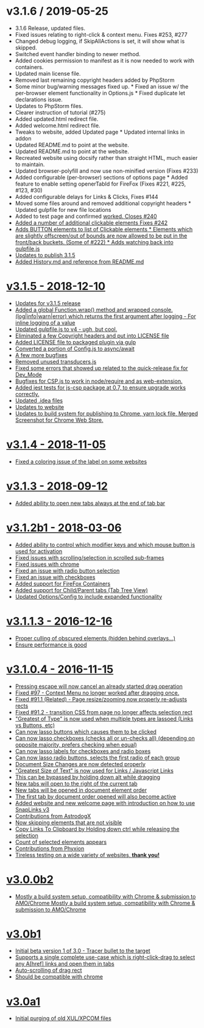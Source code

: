 
v3.1.6 / 2019-05-25
===================

  * 3.1.6 Release, updated files.
  * Fixed issues relating to right-click & context menu. Fixes #253, #277
  * Changed debug logging, if SkipAllActions is set, it will show what is skipped.
  * Switched event handler binding to newer method.
  * Added cookies permission to manifest as it is now needed to work with containers.
  * Updated main license file.
  * Removed last remaining copyright headers added by PhpStorm
  * Some minor bug/warning messages fixed up. * Fixed an issue w/ the per-browser element functionality in Options.js * Fixed duplicate let declarations issue.
  * Updates to PhpStorm files.
  * Clearer instruction of tutorial (#275)
  * Added updated.html redirect file.
  * Added welcome.html redirect file.
  * Tweaks to website, added Updated page * Updated internal links in addon
  * Updated README.md to point at the website.
  * Updated README.md to point at the website.
  * Recreated website using docsify rather than straight HTML, much easier to maintain.
  * Updated browser-polyfill and now use non-minified version (Fixes #233)
  * Added configurable (per-browser) sections of options page * Added feature to enable setting openerTabId for FireFox (Fixes #221, #225, #123, #30)
  * Added configurable delays for Links & Clicks, Fixes #144
  * Moved some files around and removed additional copyright headers * Updated gulpfile for new file locations
  * Added to test page and confirmed <a href="javascript:void(0);" onclick="..."> worked. Closes #240
  * Added a number of additional clickable elements Fixes #242
  * Adds BUTTON elements to list of Clickable elements * Elements which are slightly offscreen/out of bounds are now allowed to be put in the front/back buckets. (Some of #222) * Adds watching back into gulpfile.js
  * Updates to publish 3.1.5
  * Added History.md and reference from README.md

v3.1.5 - 2018-12-10
===================
  * Updates for v3.1.5 release
  * Added a global Function.wrap() method and wrapped console.(log|info|warn|error) which returns the first argument after logging - For inline logging of a value
  * Updated gulpfile.js to v4 - ugh, but cool.
  * Eliminated a few Copyright headers and put into LICENSE file
  * Added LICENSE file to packaged plugin via gulp
  * Converted a portion of Config.js to async/await
  * A few more bugfixes
  * Removed unused transducers.js
  * Fixed some errors that showed up related to the quick-release fix for Dev_Mode
  * Bugfixes for CSP.js to work in node/require and as web-extension.
  * Added jest tests for js-csp package at 0.7, to ensure upgrade works correctly.
  * Updated .idea files
  * Updates to website
  * Updates to build system for publishing to Chrome, yarn lock file, Merged Screenshot for Chrome Web Store.

v3.1.4 - 2018-11-05
===================
 - Fixed a coloring issue of the label on some websites

v3.1.3 - 2018-09-12
===================
 - Added ability to open new tabs always at the end of tab bar

v3.1.2b1 - 2018-03-06
=====================
 - Added ability to control which modifier keys and which mouse button is used for activation
 - Fixed issues with scrolling/selection in scrolled sub-frames
 - Fixed issues with chrome
 - Fixed an issue with radio button selection
 - Fixed an issue with checkboxes
 - Added support for FireFox Containers
 - Added support for Child/Parent tabs (Tab Tree View)
 - Updated Options/Config to include expanded functionality

v3.1.1.3 - 2016-12-16
=====================
 - Proper culling of obscured elements (hidden behind overlays...)
 - Ensure performance is good

v3.1.0.4 - 2016-11-15
=====================
 - Pressing escape will now cancel an already started drag operation
 - Fixed #97 - Context Menu no longer worked after dragging once.
 - Fixed #91.1 (Related) - Page resize/zooming now properly re-adjusts rects
 - Fixed #91.2 - transition CSS from page no longer affects selection rect
 - "Greatest of Type" is now used when multiple types are lassoed (Links vs Buttons, etc)
 - Can now lasso buttons which causes them to be clicked
 - Can now lasso checkboxes (checks all or un-checks all)
   (depending on opposite majority, prefers checking when equal)
 - Can now lasso labels for checkboxes and radio boxes
 - Can now lasso radio buttons, selects the first radio of each group
 - Document Size Changes are now detected properly
 - "Greatest Size of Text" is now used for Links / Javascript Links
 - This can be bypassed by holding down alt while dragging
 - New tabs will open to the right of the current tab
 - New tabs will be opened in document element order
 - The first tab by document order opened will also become active
 - Added website and new welcome page with introduction on how to use SnapLinks v3
 - Contributions from AstrodogX
 - Now skipping elements that are not visible
 - Copy Links To Clipboard by Holding down ctrl while releasing the selection
 - Count of selected elements appears
 - Contributions from Phyxion
 - Tireless testing on a wide variety of websites, **thank you!**

v3.0.0b2
========
 - Mostly a build system setup, compatibility with Chrome & submission
   to AMO/Chrome Mostly a build system setup, compatibility with Chrome
   & submission to AMO/Chrome

v3.0b1
======
 - Initial beta version 1 of 3.0 - Tracer bullet to the target
 - Supports a single complete use-case which is right-click-drag
   to select any A\[href] links and open them in tabs
 - Auto-scrolling of drag rect
 - Should be compatible with chrome

v3.0a1
======
 - Initial purging of old XUL/XPCOM files
